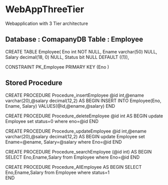 # WebAppThreeTier
Webapplication with 3 Tier architecture

Database : ComapanyDB
Table : Employee
---------------------------------------------------------------------------
CREATE TABLE Employee(
	Eno int NOT NULL,
	Ename varchar(50) NULL,
	Salary decimal(18, 0) NULL,
	Status bit NULL DEFAULT ((1)),

 CONSTRAINT PK_Employee PRIMARY KEY (Eno )

Stored Procedure
--------------------------------------------------------------------------------------------
CREATE PROCEDURE Procedure_insertEmployee
	@id int,@ename varchar(20),@salary decimal(12,2)
AS
BEGIN
	INSERT INTO Employee(Eno, Ename, Salary) VALUES(@id,@ename,@salary)
END


CREATE PROCEDURE Procedure_deleteEmployee
	@id int
AS
BEGIN
	update  Employee set status=0 where eno=@id
END



CREATE PROCEDURE Procedure_updateEmployee
	@id int,@ename varchar(20),@salary decimal(12,2)
AS
BEGIN
	update  Employee set Ename=@ename, Salary=@salary where Eno=@id
END



CREATE PROCEDURE Procedure_searchEmployee
	(@id int)
AS
BEGIN
SELECT Eno,Ename,Salary from Employee where Eno=@id	
END


CREATE PROCEDURE Procedure_AllEmployee
AS
BEGIN
SELECT Eno,Ename,Salary from Employee where status=1	
END

